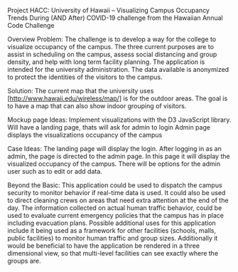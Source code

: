 Project HACC: University of Hawaii – Visualizing Campus Occupancy Trends During (AND After) COVID-19 challenge from the Hawaiian Annual Code Challenge 
 
Overview
Problem:
The challenge is to develop a way for the college to visualize occupancy of the campus.  The three current purposes are to assist in scheduling on the campus, assess social distancing and group density, and help with long term facility planning.  The application is intended for the university administration. The data available is anonymized to protect the identities of the visitors to the campus. 
 
Solution: 
The current map that the university uses [http://www.hawaii.edu/wireless/map/] is for the outdoor areas.  The goal is to have a map that can also show indoor grouping of visitors.  
 
Mockup page Ideas:
Implement visualizations with the D3 JavaScript library. 
Will have a landing page, thats will ask for admin to login
Admin page displays the visualizations occupancy of the campus

Case Ideas:
The landing page will display the login. After logging in as an admin, the page is directed to the admin page. In this page it will display the visualized occupancy of the campus. There will be options for the admin user such as to edit or add data.
 
Beyond the Basic:
This application could be used to dispatch the campus security to monitor behavior if real-time data is used.  It could also be used to direct cleaning crews on areas that need extra attention at the end of the day.  The information collected on actual human traffic behavior, could be used to evaluate current emergency policies that the campus has in place including evacuation plans. 
Possible additional uses for this application include it being used as a framework for other facilities (schools, malls, public facilities) to monitor human traffic and group sizes.  Additionally it would be beneficial to have the application be rendered in a three dimensional view, so that multi-level facilities can see exactly where the groups are. 

